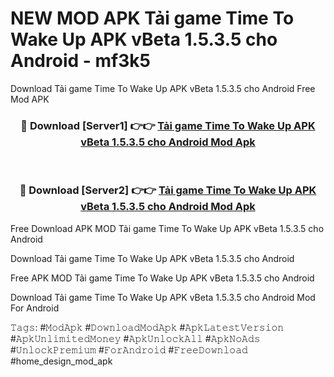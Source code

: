 # NEW MOD APK Tải game Time To Wake Up APK vBeta 1.5.3.5 cho Android - mf3k5
Download Tải game Time To Wake Up APK vBeta 1.5.3.5 cho Android Free Mod APK

<div align="center">
<h3>🔴 Download [Server1] 👉👉 <a href="https://apk-comot.site?title=Tải_game_Time_To_Wake_Up_APK_vBeta_1.5.3.5_cho_Android">Tải game Time To Wake Up APK vBeta 1.5.3.5 cho Android Mod Apk</a></h3><br>

<h3>🔴 Download [Server2] 👉👉 <a href="https://apk-comot.site?title=Tải_game_Time_To_Wake_Up_APK_vBeta_1.5.3.5_cho_Android">Tải game Time To Wake Up APK vBeta 1.5.3.5 cho Android Mod Apk</a></h3>
</div>


Free Download APK MOD Tải game Time To Wake Up APK vBeta 1.5.3.5 cho Android

Download Tải game Time To Wake Up APK vBeta 1.5.3.5 cho Android 

Free APK MOD Tải game Time To Wake Up APK vBeta 1.5.3.5 cho Android 

Download Tải game Time To Wake Up APK vBeta 1.5.3.5 cho Android Mod For Android

𝚃𝚊𝚐𝚜: #𝙼𝚘𝚍𝙰𝚙𝚔 #𝙳𝚘𝚠𝚗𝚕𝚘𝚊𝚍𝙼𝚘𝚍𝙰𝚙𝚔 #𝙰𝚙𝚔𝙻𝚊𝚝𝚎𝚜𝚝𝚅𝚎𝚛𝚜𝚒𝚘𝚗 #𝙰𝚙𝚔𝚄𝚗𝚕𝚒𝚖𝚒𝚝𝚎𝚍𝙼𝚘𝚗𝚎𝚢 #𝙰𝚙𝚔𝚄𝚗𝚕𝚘𝚌𝚔𝙰𝚕𝚕 #𝙰𝚙𝚔𝙽𝚘𝙰𝚍𝚜 #𝚄𝚗𝚕𝚘𝚌𝚔𝙿𝚛𝚎𝚖𝚒𝚞𝚖 #𝙵𝚘𝚛𝙰𝚗𝚍𝚛𝚘𝚒𝚍 #𝙵𝚛𝚎𝚎𝙳𝚘𝚠𝚗𝚕𝚘𝚊𝚍 #home_design_mod_apk